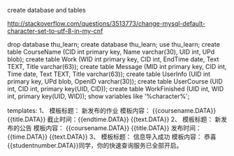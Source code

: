 create database and tables

http://stackoverflow.com/questions/3513773/change-mysql-default-character-set-to-utf-8-in-my-cnf


drop database thu_learn;
create database thu_learn;
use thu_learn;
create table CourseName (CID int primary key, Name varchar(30), UID int, UPd blob);
create table Work (WID int primary key, CID int, EndTime date, Text TEXT, Title varchar(63));
create table Message (MID int primary key, CID int, Time date, Text TEXT, Title varchar(63));
create table UserInfo (UID int primary key, UPd blob, OpenID varchar(30));
create table UserCourse (UID int, CID int, primary key(UID, CID));
create table WorkFinished (UID int, WID int, primary key(UID, WID));
show variables like '%character%';

templates:
1、
模板标题：
新发布的作业
模板内容：
{{coursename.DATA}}
{{title.DATA}}
截止时间：{{endtime.DATA}}
{{text.DATA}}
2、
模板标题：
新发布的公告
模板内容：
{{coursename.DATA}}
{{title.DATA}}
发布时间：{{time.DATA}}
{{text.DATA}}
3、
模板标题：
信息导入成功
模板内容：
恭喜{{studentnumber.DATA}}同学，你的快速查询服务已全部开启。
